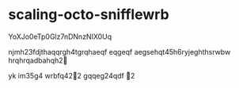 # scaling-octo-snifflewrb
YoXJo0eTp0Glz7nDNnzNIX0Uq

njmh23fdjthaqqrgh4tgrqhaeqf
eqgeqf
aegsehqt45h6ryjeghthsrwbw
hrqhrqadbahqh2￑


yk
im35g4
wrbfq42￐2
gqqeg24qdf
￑2
